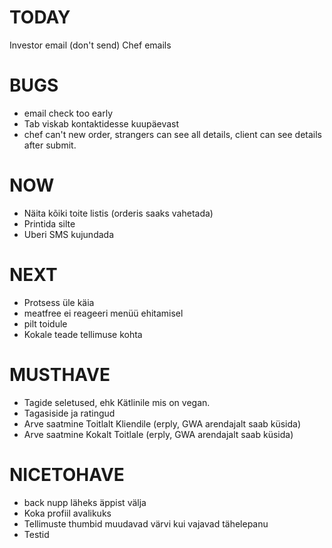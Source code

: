 # TODAY
Investor email (don't send)
Chef emails

# BUGS
* email check too early
* Tab viskab kontaktidesse kuupäevast
* chef can't new order, strangers can see all details, client can see details after submit.

# NOW
* Näita kõiki toite listis (orderis saaks vahetada)
* Printida silte
* Uberi SMS kujundada

# NEXT
* Protsess üle käia
* meatfree ei reageeri menüü ehitamisel
* pilt toidule
* Kokale teade tellimuse kohta

# MUSTHAVE
* Tagide seletused, ehk Kätlinile mis on vegan.
* Tagasiside ja ratingud
* Arve saatmine Toitlalt Kliendile (erply, GWA arendajalt saab küsida)
* Arve saatmine Kokalt Toitlale (erply, GWA arendajalt saab küsida)

# NICETOHAVE
* back nupp läheks äppist välja
* Koka profiil avalikuks
* Tellimuste thumbid muudavad värvi kui vajavad tähelepanu
* Testid

